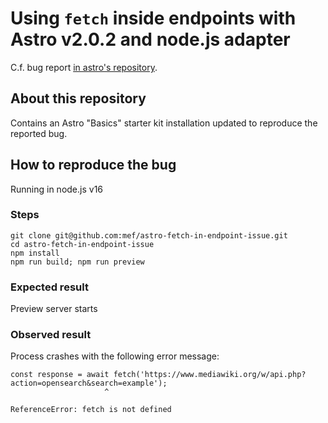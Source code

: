 # Using `fetch` inside endpoints with Astro v2.0.2 and node.js adapter

C.f. bug report [in astro's repository](https://github.com/withastro/astro/issues/6443).

## About this repository

Contains an Astro "Basics" starter kit installation updated to reproduce the reported bug.

## How to reproduce the bug

Running in node.js v16

### Steps

```
git clone git@github.com:mef/astro-fetch-in-endpoint-issue.git
cd astro-fetch-in-endpoint-issue
npm install
npm run build; npm run preview
```

### Expected result

Preview server starts

### Observed result

Process crashes with the following error message:

```
const response = await fetch('https://www.mediawiki.org/w/api.php?action=opensearch&search=example');
	                 ^

ReferenceError: fetch is not defined
```
